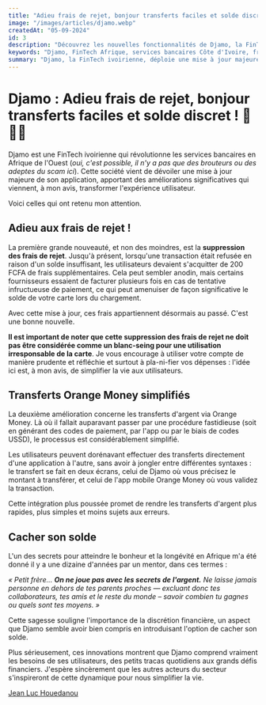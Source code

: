```yaml
---
title: "Adieu frais de rejet, bonjour transferts faciles et solde discret ! "
image: "/images/articles/djamo.webp"
createdAt: "05-09-2024"
id: 3
description: "Découvrez les nouvelles fonctionnalités de Djamo, la FinTech ivoirienne qui révolutionne les services bancaires en Afrique de l'Ouest : suppression des frais de rejet, transferts Orange Money simplifiés et option pour cacher son solde."
keywords: "Djamo, FinTech Afrique, services bancaires Côte d'Ivoire, frais de rejet, transferts Orange Money, confidentialité financière, application bancaire africaine, innovation financière, mobile money Afrique"
summary: "Djamo, la FinTech ivoirienne, déploie une mise à jour majeure avec trois améliorations significatives : la suppression des frais de rejet pour les transactions refusées, une simplification des transferts Orange Money permettant des opérations directes entre applications, et une nouvelle option pour masquer son solde, répondant ainsi aux besoins de discrétion financière des utilisateurs africains."
---
```


# Djamo : Adieu frais de rejet, bonjour transferts faciles et solde discret ! 🎉💃🏾

Djamo est une FinTech ivoirienne qui révolutionne les services bancaires en Afrique de l'Ouest (_oui, c'est possible, il n'y a pas que des brouteurs ou des adeptes du scam ici_). Cette société vient de dévoiler une mise à jour majeure de son application, apportant des améliorations significatives qui viennent, à mon avis, transformer l'expérience utilisateur.

Voici celles qui ont retenu mon attention.

## **Adieu aux frais de rejet !**

La première grande nouveauté, et non des moindres, est la **suppression des frais de rejet**. Jusqu'à présent, lorsqu'une transaction était refusée en raison d'un solde insuffisant, les utilisateurs devaient s'acquitter de 200 FCFA de frais supplémentaires. Cela peut sembler anodin, mais certains fournisseurs essaient de facturer plusieurs fois en cas de tentative infructueuse de paiement, ce qui peut amenuiser de façon significative le solde de votre carte lors du chargement.

Avec cette mise à jour, ces frais appartiennent désormais au passé. C'est une bonne nouvelle.

**Il est important de noter que cette suppression des frais de rejet ne doit pas être considérée comme un blanc-seing pour une utilisation irresponsable de la carte**. Je vous encourage à utiliser votre compte de manière prudente et réfléchie et surtout à pla-ni-fier vos dépenses : l'idée ici est, à mon avis, de simplifier la vie aux utilisateurs.

## **Transferts Orange Money simplifiés**

La deuxième amélioration concerne les transferts d'argent via Orange Money. Là où il fallait auparavant passer par une procédure fastidieuse (soit en générant des codes de paiement, par l'app ou par le biais de codes USSD), le processus est considérablement simplifié.

Les utilisateurs peuvent dorénavant effectuer des transferts directement d'une application à l'autre, sans avoir à jongler entre différentes syntaxes : le transfert se fait en deux écrans, celui de Djamo où vous précisez le montant à transférer, et celui de l'app mobile Orange Money où vous validez la transaction.

Cette intégration plus poussée promet de rendre les transferts d'argent plus rapides, plus simples et moins sujets aux erreurs.

## **Cacher son solde**

L'un des secrets pour atteindre le bonheur et la longévité en Afrique m'a été donné il y a une dizaine d'années par un mentor, dans ces termes :

_« Petit frère… **On ne joue pas avec les secrets de l'argent.** Ne laisse jamais personne en dehors de tes parents proches — excluant donc tes collaborateurs, tes amis et le reste du monde – savoir combien tu gagnes ou quels sont tes moyens. »_

Cette sagesse souligne l'importance de la discrétion financière, un aspect que Djamo semble avoir bien compris en introduisant l'option de cacher son solde.

Plus sérieusement, ces innovations montrent que Djamo comprend vraiment les besoins de ses utilisateurs, des petits tracas quotidiens aux grands défis financiers. J'espère sincèrement que les autres acteurs du secteur s'inspireront de cette dynamique pour nous simplifier la vie.

[Jean Luc Houedanou](https://houedanou.com)
